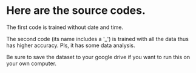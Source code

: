 # Here are the source codes. 
The first code is trained without date and time.

The second code (its name includes a '_') is trained with all the data thus has higher accuracy. Pls, it has some data analysis.

Be sure to save the dataset to your google drive if you want to run this on your own computer.
